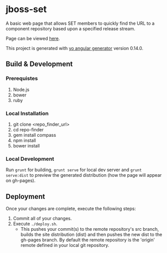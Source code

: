 # jboss-set
A basic web page that allows SET members to quickly find the URL to a component
repository based upon a specified release stream.  

Page can be viewed [here](https://jboss-set.github.io/repo-finder).

This project is generated with [yo angular generator](https://github.com/yeoman/generator-angular)
version 0.14.0.

## Build & Development

### Prerequistes
1. Node.js
2. bower
3. ruby

### Local Installation
1. git clone <repo_finder_url>
2. cd repo-finder
3. gem install compass
4. npm install
5. bower install

### Local Development
Run `grunt` for building, `grunt serve` for local dev server and `grunt serve:dist` to preview the generated distribution (how the page will appear on gh-pages).

## Deployment
Once your changes are complete, execute the following steps:

1. Commit all of your changes.
2. Execute `./deploy.sh`.  
    - This pushes your commit(s) to the remote repository's src branch, builds the site distribution (dist) and then pushes the new dist to the gh-pages branch. By default the remote repository is the 'origin' remote defined in your local git repository.
